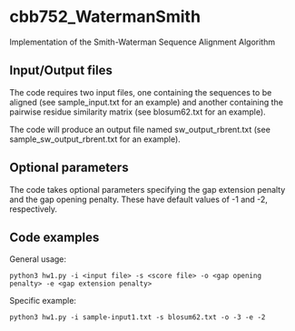 # cbb752_WatermanSmith

Implementation of the Smith-Waterman Sequence Alignment Algorithm

## Input/Output files

The code requires two input files, one containing the sequences to be aligned (see sample_input.txt for an example) and another containing the pairwise residue similarity matrix (see blosum62.txt for an example).

The code will produce an output file named sw_output_rbrent.txt (see sample_sw_output_rbrent.txt for an example).

## Optional parameters

The code takes optional parameters specifying the gap extension penalty and the gap opening penalty. These have default values of -1 and -2, respectively.

## Code examples

General usage:

```python3 hw1.py -i <input file> -s <score file> -o <gap opening penalty> -e <gap extension penalty>```

Specific example:

```python3 hw1.py -i sample-input1.txt -s blosum62.txt -o -3 -e -2```

